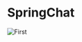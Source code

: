 # SpringChat


![First](https://user-images.githubusercontent.com/63505261/111321003-96da0480-8678-11eb-8985-f635dc686a11.png)
